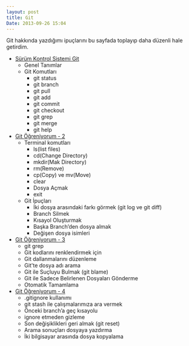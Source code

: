 ```yaml
---
layout: post
title: Git
Date: 2013-09-26 15:04
---
```


Git hakkında yazdığımı ipuçlarını bu sayfada toplayıp daha düzenli hale getirdim.

- [Sürüm Kontrol Sistemi Git](http://fatihhayrioglu.com/surum-kontrol-sistemi-git/)
	- Genel Tanımlar
	- Git Komutları
		- git status
		- git branch
		- git pull
		- git add
		- git commit
		- git checkout
		- git grep
		- git merge
		- git help
- [Git Öğreniyorum - 2](http://fatihhayrioglu.com/git-ogreniyorum-2/)
	- Terminal komutları
		- ls(list files)
		- cd(Change Directory)
		- mkdir(Mak Directory)
		- rm(Remove)
		- cp(Copy) ve mv(Move)
		- clear
		- Dosya Açmak
		- exit
	- Git İpuçları
		- İki dosya arasındaki farkı görmek (git log ve git diff)
		- Branch Silmek
		- Kısayol Oluşturmak
		- Başka Branch’den dosya almak
		- Değişen dosya isimleri
- [Git Öğreniyorum - 3](http://fatihhayrioglu.com/git-ogreniyorum-3/)
	- git grep
	- Git kodlarını renklendirmek için
	- Git dallanmalarını düzenleme
	- Git'te dosya adı arama
	- Git ile Suçluyu Bulmak (git blame)
	- Git ile Sadece Belirlenen Dosyaları Gönderme
	- Otomatik Tamamlama
- [Git Öğreniyorum - 4](http://fatihhayrioglu.com/git-ogreniyorum-4/)
	- .gitignore kullanımı
	- git stash ile çalışmalarımıza ara vermek
	- Önceki branch’a geç kısayolu
	- ignore etmeden gizleme
	- Son değişiklikleri geri almak (git reset)
	- Arama sonuçları dosyaya yazdırma
	- İki bilgisayar arasında dosya kopyalama
